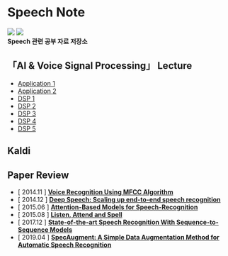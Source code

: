 # Speech Note
  
<img src="https://img.shields.io/badge/License-MIT-yellow"> <img src="https://img.shields.io/badge/contributors-welcome-yellowgreen">  
**Speech 관련 공부 자료 저장소**

## 「AI & Voice Signal Processing」 Lecture  
  
 * [Application 1](https://github.com/sooftware/Speech-Note/blob/master/AI%20%26%20Voice%20Signal%20Processing%20Lecture/Application1.md) 
 * [Application 2](https://github.com/sooftware/Speech-Note/blob/master/AI%20%26%20Voice%20Signal%20Processing%20Lecture/Application2.md)  
 * [DSP 1]() 
 * [DSP 2]() 
 * [DSP 3]() 
 * [DSP 4]() 
 * [DSP 5]()    
  
## Kaldi
  
## Paper Review
  
* \[ 2014.11 \] [**Voice Recognition Using MFCC Algorithm**](https://blog.naver.com/sooftware/221661644808)
* \[ 2014.12 \] [**Deep Speech: Scaling up end-to-end speech recognition**](https://github.com/sh951011/Paper-Review/blob/master/Review/Deep%20Speech-Scaling%20up%20end-to-end%20speech%20recognition.md)
* \[ 2015.06 \] [**Attention-Based Models for Speech-Recognition**](https://github.com/sh951011/Paper-Review/blob/master/Review/Attention-Based%20Models%20for%20Speech%20Recognition.md) 
* \[ 2015.08 \] [**Listen, Attend and Spell**](https://github.com/sh951011/Paper-Review/blob/master/Review/Listen%2C%20Attend%20and%20Spell.md) 
* \[ 2017.12 \] [**State-of-the-art Speech Recognition With Sequence-to-Sequence Models**](https://github.com/sh951011/Paper-Review/blob/master/Review/State%20Of%20The%20Art%20Speech%20Recognition%20with%20Sequence%20to%20Sequence%20Models.md)
* \[ 2019.04 \] [**SpecAugment:  A Simple Data Augmentation Method for Automatic Speech Recognition**](https://github.com/sh951011/Paper-Review/blob/master/Review/A%20Simple%20Data%20Augmentation%20Method%20for%20Automatic%20Speech%20Recognition.md)
  

  
